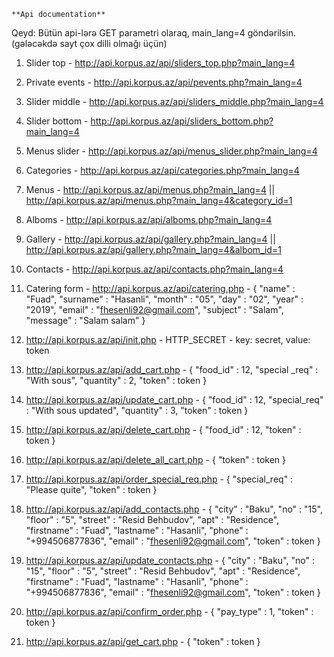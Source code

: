     **Api documentation**
       
Qeyd: Bütün api-lərə GET parametri olaraq, main_lang=4 göndərilsin. (gələcəkdə sayt çox dilli olmağı üçün)

1. Slider top - http://api.korpus.az/api/sliders_top.php?main_lang=4

2. Private events - http://api.korpus.az/api/pevents.php?main_lang=4

3. Slider middle - http://api.korpus.az/api/sliders_middle.php?main_lang=4

4. Slider bottom - http://api.korpus.az/api/sliders_bottom.php?main_lang=4

5. Menus slider - http://api.korpus.az/api/menus_slider.php?main_lang=4

6. Categories - http://api.korpus.az/api/categories.php?main_lang=4

7. Menus - http://api.korpus.az/api/menus.php?main_lang=4 || http://api.korpus.az/api/menus.php?main_lang=4&category_id=1

8. Alboms - http://api.korpus.az/api/alboms.php?main_lang=4

9. Gallery - http://api.korpus.az/api/gallery.php?main_lang=4 || http://api.korpus.az/api/gallery.php?main_lang=4&albom_id=1

10. Contacts - http://api.korpus.az/api/contacts.php?main_lang=4

11. Catering form - http://api.korpus.az/api/catering.php - { "name" : "Fuad", "surname" : "Hasanli", "month" : "05", "day" : "02", "year" : "2019", "email" : "fhesenli92@gmail.com", "subject" : "Salam", "message" : "Salam salam" }

12. http://api.korpus.az/api/init.php - HTTP_SECRET - key: secret, value: token

13. http://api.korpus.az/api/add_cart.php - { "food_id" : 12, "special _req" : "With sous", "quantity" : 2, "token" : token }

14. http://api.korpus.az/api/update_cart.php - { "food_id" : 12, "special_req" : "With sous updated", "quantity" : 3, "token" : token }

15. http://api.korpus.az/api/delete_cart.php - { "food_id" : 12, "token" : token }

16. http://api.korpus.az/api/delete_all_cart.php - { "token" : token }

17. http://api.korpus.az/api/order_special_req.php - { "special_req" : "Please quite", "token" : token }

18. http://api.korpus.az/api/add_contacts.php - { "city" : "Baku", "no" : "15", "floor" : "5", "street" : "Resid Behbudov", "apt" : "Residence", "firstname" : "Fuad", "lastname" : "Hasanli", "phone" : "+994506877836", "email" : "fhesenli92@gmail.com", "token" : token }

19. http://api.korpus.az/api/update_contacts.php - { "city" : "Baku", "no" : "15", "floor" : "5", "street" : "Resid Behbudov", "apt" : "Residence", "firstname" : "Fuad", "lastname" : "Hasanli", "phone" : "+994506877836", "email" : "fhesenli92@gmail.com", "token" : token }

20. http://api.korpus.az/api/confirm_order.php - { "pay_type" : 1, "token" : token }

21. http://api.korpus.az/api/get_cart.php - { "token" : token }
